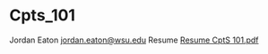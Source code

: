 # Cpts_101
Jordan Eaton
jordan.eaton@wsu.edu
Resume
[Resume CptS 101.pdf](https://github.com/jordaaneaton/Cpts_101/files/12788410/Resume.CptS.101.pdf)
